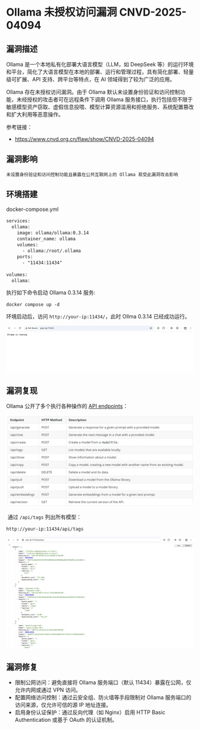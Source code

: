 # Ollama 未授权访问漏洞 CNVD-2025-04094

## 漏洞描述

Ollama 是一个本地私有化部署大语言模型（LLM，如 DeepSeek 等）的运行环境和平台，简化了大语言模型在本地的部署、运行和管理过程，具有简化部署、轻量级可扩展、API 支持、跨平台等特点，在 AI 领域得到了较为广泛的应用。

Ollama 存在未授权访问漏洞。由于 Ollama 默认未设置身份验证和访问控制功能，未经授权的攻击者可在远程条件下调用 Ollama 服务接口，执行包括但不限于敏感模型资产窃取、虚假信息投喂、模型计算资源滥用和拒绝服务、系统配置篡改和扩大利用等恶意操作。

参考链接：

- https://www.cnvd.org.cn/flaw/show/CNVD-2025-04094

## 漏洞影响

```
未设置身份验证和访问控制功能且暴露在公共互联网上的 Ollama 易受此漏洞攻击影响
```

## 环境搭建

docker-compose.yml

```
services:
  ollama:
    image: ollama/ollama:0.3.14
    container_name: ollama
    volumes:
      - ollama:/root/.ollama
    ports:
      - "11434:11434"

volumes:
  ollama:
```

执行如下命令启动 Ollama 0.3.14 服务:

```
docker compose up -d
```

环境启动后，访问 `http://your-ip:11434/`，此时 Ollma 0.3.14 已经成功运行。

![](images/Ollama%20未授权访问漏洞%20CNVD-2025-04094/image-20250516155842825.png)

## 漏洞复现

Ollama 公开了多个执行各种操作的 [API endpoints](https://github.com/ollama/ollama/blob/main/docs/api.md)：

![](images/Ollama%20未授权访问漏洞%20CNVD-2025-04094/image-20241107094826037.png)

 通过 `/api/tags` 列出所有模型：

```
http://your-ip:11434/api/tags
```

![](images/Ollama%20未授权访问漏洞%20CNVD-2025-04094/image-20250516160108475.png)

## 漏洞修复

- 限制公网访问：避免直接将 Ollama 服务端口（默认 11434）暴露在公网，仅允许内网或通过 VPN 访问。
- 配置网络访问控制：通过云安全组、防火墙等手段限制对 Ollama 服务端口的访问来源，仅允许可信的源 IP 地址连接。
- 启用身份认证保护：通过反向代理（如 Nginx）启用 HTTP Basic Authentication 或基于 OAuth 的认证机制。
